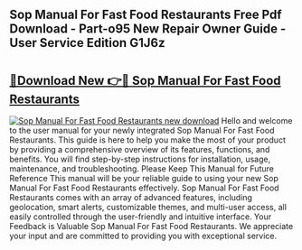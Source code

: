 ## Sop Manual For Fast Food Restaurants Free Pdf Download - Part-o95 New Repair Owner Guide - User Service Edition G1J6z

# <h2><a href="http://bc61689.oget.top/?id=Sop+Manual+For+Fast+Food+Restaurants">🔗Download New 👉🔴 Sop Manual For Fast Food Restaurants</a></h2>

[![Sop Manual For Fast Food Restaurants new download](https://i.imgur.com/5g1atiW.png)](http://bc61689.oget.top/?id=Sop+Manual+For+Fast+Food+Restaurants)
Hello and welcome to the user manual for your newly integrated Sop Manual For Fast Food Restaurants. This guide is here to help you make the most of your product by providing a comprehensive overview of its features, functions, and benefits. You will find step-by-step instructions for installation, usage, maintenance, and troubleshooting. Please Keep This Manual for Future Reference This manual will be your reliable guide to using your new Sop Manual For Fast Food Restaurants effectively. Sop Manual For Fast Food Restaurants comes with an array of advanced features, including geolocation, smart alerts, customizable themes, and multi-user access, all easily controlled through the user-friendly and intuitive interface. Your Feedback is Valuable Sop Manual For Fast Food Restaurants. We appreciate your input and are committed to providing you with exceptional service.
